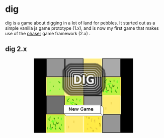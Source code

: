 # dig

dig is a game about digging in a lot of land for pebbles. It started out as a simple vanilla js game prototype (1.x), and is now my first game that makes use of the [phaser](https://phaser.io/) game framework (2.x) .

## dig 2.x

<div align="center">
<img width="320" height="240" src="./screenshots/title_2_11_7.png">
</div>

